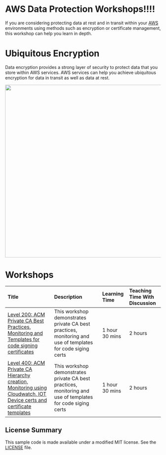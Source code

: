 # AWS Data Protection Workshops!!!!

If you are considering protecting data at rest and in transit within your [AWS](https://aws.amazon.com/) environments using methods such as encryption or certificate management, this workshop can help you learn in depth.

# Ubiquitous Encryption 

Data encryption provides a strong layer of security to protect data that you store within AWS services. AWS services can help you achieve ubiquitous encryption 
for data in transit as well as data at rest.

<a><img src="images/ubiquitous-encryption.png" width="989" height="557"></a>

# Workshops

| Title | Description | Learning Time | Teaching Time With Discussion | 
| :------- | :---------- | :-- | :-- |
| [Level 200: ACM Private CA Best Practices, Monitoring and Templates for code signing certificates ](usecase-7/)  | This workshop demonstrates private CA best practices, monitoring and use of templates for code siging certs|1 hour 30 mins | 2 hours |
| [Level 400: ACM Private CA Hierarchy creation, Monitoring using Cloudwatch, IOT Device certs and certificate templates ](usecase-9/)  | This workshop demonstrates private CA best practices, monitoring and use of templates for code siging certs|1 hour 30 mins | 2 hours |

## License Summary

This sample code is made available under a modified MIT license. See the [LICENSE](LICENSE) file.


